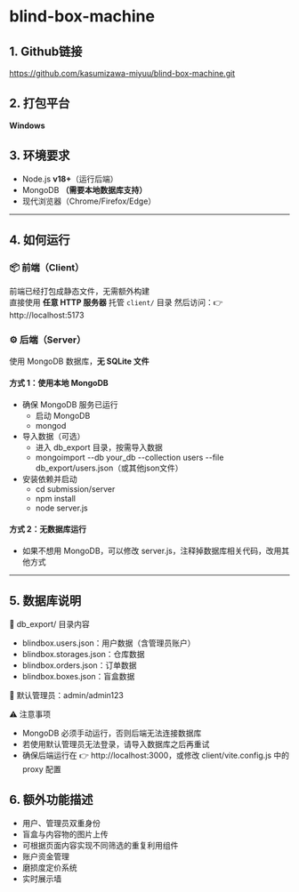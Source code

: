 # blind-box-machine

## **1. Github链接**
https://github.com/kasumizawa-miyuu/blind-box-machine.git

## **2. 打包平台**
**Windows**

## **3. 环境要求**
- Node.js **v18+**（运行后端）
- MongoDB **（需要本地数据库支持）**
- 现代浏览器（Chrome/Firefox/Edge）

---

## **4. 如何运行**

### **📦 前端（Client）**

前端已经打包成静态文件，无需额外构建     
直接使用 **任意 HTTP 服务器** 托管 `client/` 目录
然后访问：👉 http://localhost:5173

### **⚙️ 后端（Server）**

使用 MongoDB 数据库，**无 SQLite 文件**

#### 方式 1：使用本地 MongoDB
- 确保 MongoDB 服务已运行
  - 启动 MongoDB
  - mongod
- 导入数据（可选）
  - 进入 db_export 目录，按需导入数据
  - mongoimport --db your_db --collection users --file db_export/users.json（或其他json文件）
- 安装依赖并启动
  - cd submission/server
  - npm install
  - node server.js

#### 方式 2：无数据库运行
- 如果不想用 MongoDB，可以修改 server.js，注释掉数据库相关代码，改用其他方式

---

## **5. 数据库说明**

📂 db_export/ 目录内容
- blindbox.users.json：用户数据（含管理员账户）
- blindbox.storages.json：仓库数据
- blindbox.orders.json：订单数据
- blindbox.boxes.json：盲盒数据

🔑 默认管理员：admin/admin123

⚠️ 注意事项
- MongoDB 必须手动运行，否则后端无法连接数据库
- 若使用默认管理员无法登录，请导入数据库之后再重试
- 确保后端运行在 👉 http://localhost:3000，或修改 client/vite.config.js 中的 proxy 配置

## **6. 额外功能描述**

- 用户、管理员双重身份
- 盲盒与内容物的图片上传
- 可根据页面内容实现不同筛选的重复利用组件
- 账户资金管理
- 磨损度定价系统
- 实时展示墙